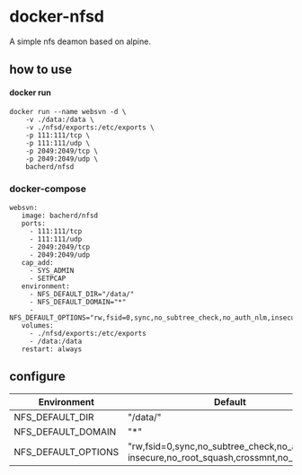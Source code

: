 # docker-nfsd

A simple nfs deamon based on alpine.

## how to use

#### docker run
```
docker run --name websvn -d \
    -v ./data:/data \
    -v ./nfsd/exports:/etc/exports \
    -p 111:111/tcp \
    -p 111:111/udp \
    -p 2049:2049/tcp \
    -p 2049:2049/udp \
    bacherd/nfsd
```    

### docker-compose
```
websvn:
   image: bacherd/nfsd
   ports:
     - 111:111/tcp                                                                                                                                                          
     - 111:111/udp                                                                                                                                                          
     - 2049:2049/tcp                                                                                                                                                        
     - 2049:2049/udp                                                                                                                                                        
   cap_add:                                                                                                                                                                              
     - SYS_ADMIN                                                                                                                                                                         
     - SETPCAP        
   environment:
     - NFS_DEFAULT_DIR="/data/"
     - NFS_DEFAULT_DOMAIN="*"
     - NFS_DEFAULT_OPTIONS="rw,fsid=0,sync,no_subtree_check,no_auth_nlm,insecure,no_root_squash,crossmnt,no_acl"
   volumes:
     - ./nfsd/exports:/etc/exports
     - /data:/data
   restart: always
```   

## configure

| Environment         | Default                                                |
|---------------------|--------------------------------------------------------|
| NFS_DEFAULT_DIR     | "/data/"                                               |
| NFS_DEFAULT_DOMAIN  | "*"                                                    |
| NFS_DEFAULT_OPTIONS | "rw,fsid=0,sync,no_subtree_check,no_auth_nlm, insecure,no_root_squash,crossmnt,no_acl" |

